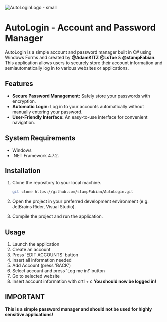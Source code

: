 ![AutoLoginLogo - small](https://github.com/stampFabian/AutoLogin/assets/91456656/da226d26-b1d8-4487-8cf1-1c3ff370d892)

# AutoLogin - Account and Password Manager

AutoLogin is a simple account and password manager built in C# using Windows Forms and created by **@AdamKITZ** **@LsToe** & **@stampFabian**.
This application allows users to securely store their account information and semiautomatically log in to various websites or applications.

## Features

- **Secure Password Management:** Safely store your passwords with encryption.
- **Automatic Login:** Log in to your accounts automatically without manually entering your password.
- **User-Friendly Interface:** An easy-to-use interface for convenient navigation.

## System Requirements

- Windows
- .NET Framework 4.7.2.

## Installation

1. Clone the repository to your local machine.
   ```bash
   git clone https://github.com/stampFabian/AutoLogin.git

2. Open the project in your preferred development environment (e.g. JetBrains Rider, Visual Studio).

3. Compile the project and run the application.

## Usage

1. Launch the application
2. Create an account
3. Press 'EDIT ACCOUNTS' button
4. Insert all information needed
5. Add Account (press 'BACK')
6. Select account and press 'Log me in!' button
7. Go to selected website
8. Insert account information with crtl + c
**You should now be logged in!**

## IMPORTANT

**This is a simple password manager and should not be used for highly sensitive applications!**
